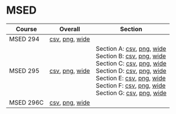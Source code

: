 # MSED

| Course | Overall | Section |
| ------ | ------- | ------- |
| MSED 294 | [csv](https://github.com/UCSD-Historical-Enrollment-Data/2024Fall/blob/main/overall/MSED%20294.csv), [png](https://raw.githubusercontent.com/UCSD-Historical-Enrollment-Data/2024Fall/main/plot_overall/MSED%20294.png), [wide](https://raw.githubusercontent.com/UCSD-Historical-Enrollment-Data/2024Fall/main/plot_overall_wide/MSED%20294.png) |  |
| MSED 295 | [csv](https://github.com/UCSD-Historical-Enrollment-Data/2024Fall/blob/main/overall/MSED%20295.csv), [png](https://raw.githubusercontent.com/UCSD-Historical-Enrollment-Data/2024Fall/main/plot_overall/MSED%20295.png), [wide](https://raw.githubusercontent.com/UCSD-Historical-Enrollment-Data/2024Fall/main/plot_overall_wide/MSED%20295.png) | Section A: [csv](https://github.com/UCSD-Historical-Enrollment-Data/2024Fall/blob/main/section/MSED%20295_A.csv), [png](https://raw.githubusercontent.com/UCSD-Historical-Enrollment-Data/2024Fall/main/plot_section/MSED%20295_A.png), [wide](https://raw.githubusercontent.com/UCSD-Historical-Enrollment-Data/2024Fall/main/plot_section_wide/MSED%20295_A.png)<br>Section B: [csv](https://github.com/UCSD-Historical-Enrollment-Data/2024Fall/blob/main/section/MSED%20295_B.csv), [png](https://raw.githubusercontent.com/UCSD-Historical-Enrollment-Data/2024Fall/main/plot_section/MSED%20295_B.png), [wide](https://raw.githubusercontent.com/UCSD-Historical-Enrollment-Data/2024Fall/main/plot_section_wide/MSED%20295_B.png)<br>Section C: [csv](https://github.com/UCSD-Historical-Enrollment-Data/2024Fall/blob/main/section/MSED%20295_C.csv), [png](https://raw.githubusercontent.com/UCSD-Historical-Enrollment-Data/2024Fall/main/plot_section/MSED%20295_C.png), [wide](https://raw.githubusercontent.com/UCSD-Historical-Enrollment-Data/2024Fall/main/plot_section_wide/MSED%20295_C.png)<br>Section D: [csv](https://github.com/UCSD-Historical-Enrollment-Data/2024Fall/blob/main/section/MSED%20295_D.csv), [png](https://raw.githubusercontent.com/UCSD-Historical-Enrollment-Data/2024Fall/main/plot_section/MSED%20295_D.png), [wide](https://raw.githubusercontent.com/UCSD-Historical-Enrollment-Data/2024Fall/main/plot_section_wide/MSED%20295_D.png)<br>Section E: [csv](https://github.com/UCSD-Historical-Enrollment-Data/2024Fall/blob/main/section/MSED%20295_E.csv), [png](https://raw.githubusercontent.com/UCSD-Historical-Enrollment-Data/2024Fall/main/plot_section/MSED%20295_E.png), [wide](https://raw.githubusercontent.com/UCSD-Historical-Enrollment-Data/2024Fall/main/plot_section_wide/MSED%20295_E.png)<br>Section F: [csv](https://github.com/UCSD-Historical-Enrollment-Data/2024Fall/blob/main/section/MSED%20295_F.csv), [png](https://raw.githubusercontent.com/UCSD-Historical-Enrollment-Data/2024Fall/main/plot_section/MSED%20295_F.png), [wide](https://raw.githubusercontent.com/UCSD-Historical-Enrollment-Data/2024Fall/main/plot_section_wide/MSED%20295_F.png)<br>Section G: [csv](https://github.com/UCSD-Historical-Enrollment-Data/2024Fall/blob/main/section/MSED%20295_G.csv), [png](https://raw.githubusercontent.com/UCSD-Historical-Enrollment-Data/2024Fall/main/plot_section/MSED%20295_G.png), [wide](https://raw.githubusercontent.com/UCSD-Historical-Enrollment-Data/2024Fall/main/plot_section_wide/MSED%20295_G.png) |
| MSED 296C | [csv](https://github.com/UCSD-Historical-Enrollment-Data/2024Fall/blob/main/overall/MSED%20296C.csv), [png](https://raw.githubusercontent.com/UCSD-Historical-Enrollment-Data/2024Fall/main/plot_overall/MSED%20296C.png), [wide](https://raw.githubusercontent.com/UCSD-Historical-Enrollment-Data/2024Fall/main/plot_overall_wide/MSED%20296C.png) |  |
